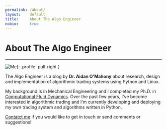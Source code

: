 ```yaml
---
permalink: /about/
layout:    default
title:     About The Algo Engineer
nobio:     true
---
```


# About The Algo Engineer
-------------------------

![Me](http://www.gravatar.com/avatar/7fd495584fba0d660ede58a26a676f2d?s=200){: .profile .pull-right }

The Algo Engineer is a blog by  **Dr. Aidan O'Mahony** about research, design and implementation of algorithmic trading systems using Python and Linux.

My background is in Mechanical Engineering and I completed my Ph.D. in [Computational Fluid Dynamics](http://en.wikipedia.org/wiki/Computational_fluid_dynamics). Over the past few years, I've become interested in algorithmic trading and I'm currently developing and deploying my own trading system and algorithms written in Python.

[Contatct me](/contact/) if you would like to get in touch or send comments or suggestions!
